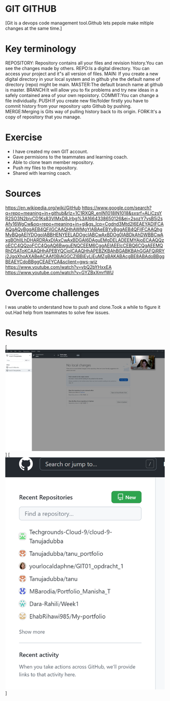 
 # GIT GITHUB
[Git is a devops code management tool.Github lets pepole make mltiple changes at the same time.]

# Key terminology
REPOSITORY: Repository contains all your files and revision history.You can see the changes made by others.
REPO:Is a digital directory. You can access your project and it"s all version of files.
MAIN: If you create a new digital directory in your local system and in github yhe the default name of directory (repo) might be main.
MASTER:The default  branch name at github is master.
BRANCH:It will allow you to fix problems and try new ideas in a safely contained area of your own repoistory.
COMMIT:You can change a file individually.
PUSH:If you create new file/folder firstly you have to commit history from your repository upto Github by pushing.
MERGE:Merging is Gits way of pulling history back to its origin.
FORK:It's a copy of repository that you manage.
# Exercise
- I have created my own GIT account.
- Gave permisions to the teammates and learning coach.
- Able to  clone team member repository.
- Push my files to the repository.
- Shared with learning coach.

# Sources
https://en.wikipedia.org/wiki/GitHub
https://www.google.com/search?q=repo+meaning+in+github&rlz=1C1RXQR_enIN1018IN1018&sxsrf=ALiCzsYR2SO3N2biyCD1Ks83VIMxD8Jrbg%3A1664338650126&ei=2sozY7ysB5i2sAfy16WgCw&oq=repo+meaning+in+gi&gs_lcp=Cgdnd3Mtd2l6EAEYADIFCAAQgAQyBggAEB4QFjIGCAAQHhAWMgYIABAeEBYyBggAEB4QFjIFCAAQhgMyBQgAEIYDOgoIABBHENYEELADOgcIABCwAxBDOg0IABDkAhDWBBCwAxgBOhIILhDHARDRAxDIAxCwAxBDGAI6DAguEMgDELADEEMYAjoECAAQQzoECC4QQzoFCC4QgAQ6BwguENQCEEM6CggAEIAEEIcCEBQ6CQgAEEMQRhD5AToKCAAQHhAPEBYQCjoICAAQHhAPEBZKBAhBGABKBAhGGAFQjRRYj2JgqXhoAXABeACAAf0BiAGGCZIBBjEyLjEuMZgBAKABAcgBE8ABAdoBBggBEAEYCdoBBggCEAEYCA&sclient=gws-wiz
https://www.youtube.com/watch?v=vbQ2bYHxxEA
https://www.youtube.com/watch?v=GYZBxXmrfWU
# Overcome challenges
I was unable to understand how to push and clone.Took a while to figure it out.Had help from teammates to solve few issues.


# Results
[![alt text](clone.png "clone")]
[![alt text](task1.png "task1")]
